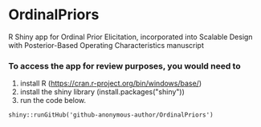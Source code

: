 # OrdinalPriors
R Shiny app for Ordinal Prior Elicitation, incorporated into Scalable Design with Posterior-Based Operating Characteristics manuscript

### To access the app for review purposes, you would need to
 1. install R (https://cran.r-project.org/bin/windows/base/)
 2. install the shiny library (install.packages("shiny"))
 3. run the code below.
    
```
shiny::runGitHub('github-anonymous-author/OrdinalPriors')
```
